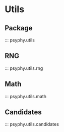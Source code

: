 # Utils

## Package

::: psyphy.utils

## RNG

::: psyphy.utils.rng

## Math

::: psyphy.utils.math

## Candidates

::: psyphy.utils.candidates
